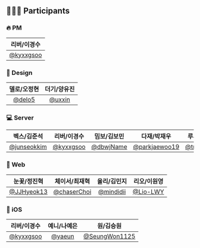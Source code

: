 ## 🧑🏻‍💻 Participants

### 🔥 PM
|리버/이경수|
|:----:|
|<a href="https://github.com/kyxxgsoo">@kyxxgsoo</a>|

### 🎨 Design
|델로/오정현|더기/양유진|
|:----:|:----:|
|<a href="https://github.com/delo5">@delo5</a>|<a href="https://github.com/uxxin">@uxxin</a>|

### 💻 Server
|벡스/김준석|리버/이경수|밈보/김보민|다재/박재우|루시/김수민|하나/심세원|
|:----:|:----:|:----:|:----:|:----:|:----:|
|<a href="https://github.com/junseokkim">@junseokkim</a>|<a href="https://github.com/kyxxgsoo">@kyxxgsoo</a>|<a href="https://github.com/dbwjName">@dbwjName</a>|<a href="https://github.com/parkjaewoo19">@parkjaewoo19</a>|<a href="https://github.com/tnals2384">@tnals2384</a>|<a href="https://github.com/ShimFFF">@ShimFFF</a>|

### 👾 Web
|눈꽃/정진혁|체이서/최재혁|율리/김민지|리오/이원영|
|:----:|:----:|:----:|:----:|
|<a href="https://github.com/JJHyeok13">@JJHyeok13</a>|<a href="https://github.com/chaserChoi">@chaserChoi</a>|<a href="https://github.com/mindidii">@mindidii</a>|<a href="https://github.com/Lio-LWY">@Lio-LWY</a>|

### 🍎 iOS
|리버/이경수|예니/나예은|원/김승원|
|:----:|:----:|:----:|
|<a href="https://github.com/kyxxgsoo">@kyxxgsoo</a>|<a href="https://github.com/yaeun">@yaeun</a>|<a href="https://github.com/SeungWon1125">@SeungWon1125</a>|

